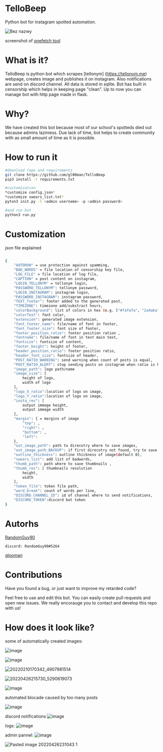 TelloBeep
===============

Python bot for instagram spotted automation.

![Bez nazwy](https://user-images.githubusercontent.com/64653975/165394379-fb71a55f-35df-40e4-bd22-47498c765fd0.png)



screenshot of [onefetch tool](https://github.com/o2sh/onefetch)
# What is it?
TelloBeep is python bot which scrapes [tellonym] (https://tellonym.me) webpage, creates image and publishes it on instagram. Also notifications are send on discord channel. All data is stored in sqlite. Bot has built in censorship which helps in keeping page "clean". Up to now you can manage bot with http page made in flask.

# Why?
We have created this bot because most of our school's spotteds died out because admins laziniess. Due lack of time, bot helps to create community with as small amount of time as it is possible. 

# How to run it
```bash
#download repo and requirements
git clone https://github.com/gl00man/TelloBeep
pip3 install -r requirements.txt

#customization
*customize config.json*
*customize swears_list.txt*
pyton3 init.py -l <admin username> -p <admin password>

#and run bot
python3 run.py
```

# Customization
json file explained
```bash

{
    "AUTORUN" = use protection against spamming,
    "BAD_WORDS" = file location of censorship key file,
    "LOG_FILE" = file location of log file,
    "CAPTION" = post content on instagram,
    "LOGIN_TELLONYM" = tellonym login,
    "PASSWORD_TELLONYM": tellonym password,
    "LOGIN_INSTAGRAM": instagram login,
    "PASSWORD_INSTAGRAM": instagram password,
    "TEXT_footer": footer added to the generated post,
    "TIMEZONE": timezone add/substract hours,
    "colorBackground": list of colors in hex (e.g. ["#fafafa", "2a4a6a"]),
    "colorText": font color,
    "extension": generated image extension,
    "font_footer_name": file/name of font in footer,
    "font_footer_size": font size of footer,
    "footer_position_ratio": footer position ration ,
    "fontname": file/name of font in text main text,
    "fontsize": fontsize of content,
    "footer_height": height of footer,
    "header_position_ratio": footer position ratio,
    "header_font_size": fontsize of header,
    "POST_RATIO_WARNING": send warning when count of posts is equal,
    "POST_RATIO_ALERT": stop sending posts on instagram when ratio is higher or equal,
    "image_path": logo path/name
    "image_size": [
        height of logo,
        width of logo
    ],
    "logo_X_ratio":location of logo on image,
    "logo_Y_ratio":location of logo on image,
    "insta_res": [
        output immage height,
        output immage width
    ],
    "margin": { = margins of image
        "top": ,
        "right": ,
        "bottom": ,
        "left": 
    },
    "out_image_path": path to direcotry where to save images,
    "out_image_path_BACKUP": if first direcotry not found, try to save here,
    "outline_thickness": outline thickness of image(default 0),
    "swears_list": add list of badwords,
    "thumb_path": path where to save thumbnails ,
    "thumb_res": [ thumbnails resolution
        height,
        width
    ],
    "token_file": token file path,
    "word_break": count of words per line,
    "DISCORD_CHANNEL_ID": id of channel where to send notifications,
    "DISCORD_TOKEN":discord bot token
}

```


# Autorhs
[RandomGuy90](https://github.com/RandomGuy090)

    discord: RandomGuy90#5264
    
[glooman](https://github.com/gl00man/)

# Contributions
Have you found a bug, or just want to improve my retarded code?

Feel free to use and edit this bot. You can easily create pull requests and open new issues. We really encorauge you to contact and develop this repo with us!

# How does it look like?
some of automatically created images:

![image](https://user-images.githubusercontent.com/64653975/165390756-22642e81-5cf8-4477-8057-f39f08fb7734.png)

![image](https://user-images.githubusercontent.com/64653975/165390826-d0dbaaaa-1769-4174-abbe-5d1710377732.png)

![20220210170342_4907981514](https://user-images.githubusercontent.com/64653975/165390900-4e8257e3-f78c-4ba8-852d-01aeb2ae3588.jpg)

![20220426215730_5290619073](https://user-images.githubusercontent.com/64653975/165391151-bc36e0b0-9167-46a0-b980-a6c1fc5c3c52.jpg)

![image](https://user-images.githubusercontent.com/64653975/165391344-c4f4059d-3c04-4b48-9554-c2073df9c9e5.png)

automated blocade caused by too many posts

![image](https://user-images.githubusercontent.com/64653975/165391459-a82c0a4a-1d20-4448-b37a-8f131e2c5860.png)

discord notifications
![image](https://user-images.githubusercontent.com/64653975/165391622-84b938ed-18c3-4edc-9889-372d78f71044.png)

logs:
![image](https://user-images.githubusercontent.com/64653975/165391819-a386f43e-a9bd-4dbe-b528-9bb39a46ec80.png)

admin pannel:
![image](https://user-images.githubusercontent.com/64653975/165392505-b93040a5-b288-4207-a4d8-1331e31b33c2.png)

![Pasted image 20220426231043 1](https://user-images.githubusercontent.com/64653975/165402571-cbab962d-1386-43e3-984a-0b99e5ec3c6f.png)




